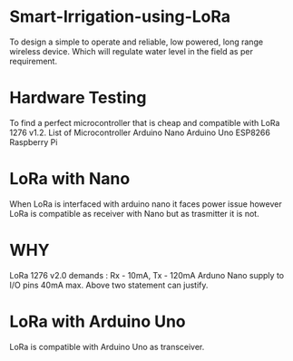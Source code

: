# Smart-Irrigation-using-LoRa
To design a simple to operate and reliable, low powered, long range wireless device. 
Which will regulate water level in the field as per requirement.   
# Hardware Testing
To find a perfect microcontroller that is cheap and compatible with LoRa 1276 v1.2.
List of Microcontroller 
Arduino Nano 
Arduino Uno
ESP8266
Raspberry Pi
# LoRa with Nano
When LoRa is interfaced with arduino nano it faces power issue however LoRa is 
compatible as receiver with Nano but as trasmitter it is not.
# WHY
LoRa 1276 v2.0 demands : Rx - 10mA, Tx - 120mA
Arduno Nano supply to I/O pins 40mA max. 
Above two statement can justify.
# LoRa with Arduino Uno
LoRa is compatible with Arduino Uno as transceiver.


